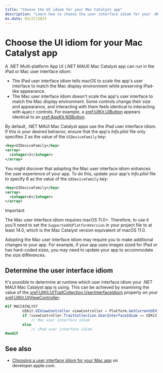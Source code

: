 ```yaml
---
title: "Choose the UI idiom for your Mac Catalyst app"
description: "Learn how to choose the user interface idiom for your .NET MAUI Mac Catalyst app."
ms.date: 03/27/2023
---
```


# Choose the UI idiom for your Mac Catalyst app

A .NET Multi-platform App UI (.NET MAUI) Mac Catalyst app can run in the iPad or Mac user interface idiom:

- The iPad user interface idiom tells macOS to scale the app's user interface to match the Mac display environment while preserving iPad-like appearance.
- The Mac user interface idiom doesn't scale the app's user interface to match the Mac display environment. Some controls change their size and appearance, and interacting with them feels identical to interacting with `AppKit` controls. For example, a <xref:UIKit.UIButton> appears identical to an <xref:AppKit.NSButton>.

By default, .NET MAUI Mac Catalyst apps use the iPad user interface idiom. If this is your desired behavior, ensure that the app's *Info.plist* file only specifies 2 as the value of the `UIDeviceFamily` key:

```xml
<key>UIDeviceFamily</key>
<array>
  <integer>2</integer>
</array>
```

You might discover that adopting the Mac user interface idiom enhances the user experience of your app. To do this, update your app's *Info.plist* file to specify 6 as the value of the `UIDeviceFamily` key:

```xml
<key>UIDeviceFamily</key>
<array>
  <integer>6</integer>
</array>
```

> [!IMPORTANT]
> The Mac user interface idiom requires macOS 11.0+. Therefore, to use it you'll need to set the `SupportedOSPlatformVersion` in your project file to at least 14.0, which is the Mac Catalyst version equivalent of macOS 11.0.

Adopting the Mac user interface idiom may require you to make additional changes to your app. For example, if your app uses images sized for iPad or has hard-coded sizes, you may need to update your app to accommodate the size differences.

## Determine the user interface idiom

It's possible to determine at runtime which user interface idiom your .NET MAUI Mac Catalyst app is using. This can be achieved by examining the value of the <xref:UIKit.UITraitCollection.UserInterfaceIdiom> property on your <xref:UIKit.UIViewController>:

```csharp
#if MACCATALYST
		UIKit.UIViewController viewController = Platform.GetCurrentUIViewController();
		if (viewController.TraitCollection.UserInterfaceIdiom == UIKit.UIUserInterfaceIdiom.Mac)
			// Mac user interface idiom
		else
			// iPad user interface idiom
#endif
```

## See also

- [Choosing a user interface idiom for your Mac app](https://developer.apple.com/documentation/uikit/mac_catalyst/choosing_a_user_interface_idiom_for_your_mac_app?language=objc) on developer.apple.com.

